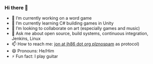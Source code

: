 ### Hi there 👋

<!--
**jonhermansen/jonhermansen** is a ✨ _special_ ✨ repository because its `README.md` (this file) appears on your GitHub profile.

Here are some ideas to get you started:
-->
- 🔭 I’m currently working on a word game
- 🌱 I’m currently learning C# building games in Unity
- 👯 I’m looking to collaborate on art (especially games and music)
- 💬 Ask me about open source, build systems, continuous integration, Jenkins, Linux
- 📫 How to reach me: [jon at jh86 dot org plznospam](mailto:jon@jh86.org) as protocol)
- 😄 Pronouns: He/Him
- ⚡ Fun fact: I play guitar
